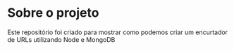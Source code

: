 # Sobre o projeto

Este repositório foi criado para mostrar como podemos criar um encurtador de URLs utilizando Node e MongoDB

